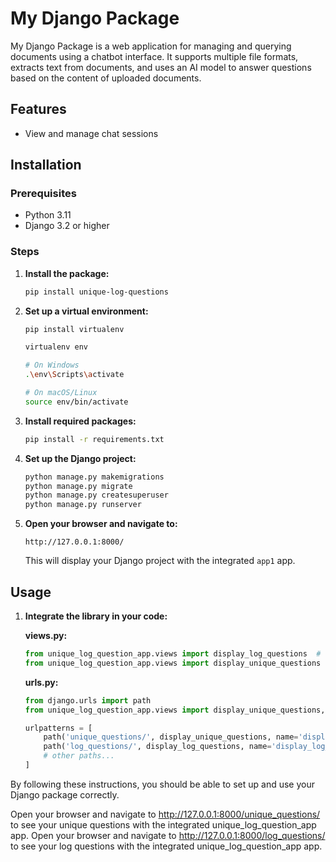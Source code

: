 # My Django Package

My Django Package is a web application for managing and querying documents using a chatbot interface. It supports multiple file formats, extracts text from documents, and uses an AI model to answer questions based on the content of uploaded documents.

## Features

- View and manage chat sessions

## Installation

### Prerequisites

- Python 3.11
- Django 3.2 or higher

### Steps

1. **Install the package:**

   ```bash
   pip install unique-log-questions
   ```

2. **Set up a virtual environment:**

   ```bash
   pip install virtualenv

   virtualenv env

   # On Windows
   .\env\Scripts\activate

   # On macOS/Linux
   source env/bin/activate
   ```

3. **Install required packages:**

   ```bash
   pip install -r requirements.txt
   ```

4. **Set up the Django project:**

   ```bash
   python manage.py makemigrations
   python manage.py migrate
   python manage.py createsuperuser
   python manage.py runserver
   ```

5. **Open your browser and navigate to:**

   ```plaintext
   http://127.0.0.1:8000/
   ```

   This will display your Django project with the integrated `app1` app.

## Usage

1. **Integrate the library in your code:**

   **views.py:**

   ```python
   from unique_log_question_app.views import display_log_questions  # for log questions
   from unique_log_question_app.views import display_unique_questions  # for unique questions
   ```

   **urls.py:**

   ```python
   from django.urls import path
   from unique_log_question_app.views import display_unique_questions, display_log_questions

   urlpatterns = [
       path('unique_questions/', display_unique_questions, name='display_unique_questions'),
       path('log_questions/', display_log_questions, name='display_log_questions'),
       # other paths...
   ]
   ```

By following these instructions, you should be able to set up and use your Django package correctly.

Open your browser and navigate to http://127.0.0.1:8000/unique_questions/ to see your unique questions with the integrated unique_log_question_app app.
Open your browser and navigate to http://127.0.0.1:8000/log_questions/ to see your log questions with the integrated unique_log_question_app app.
